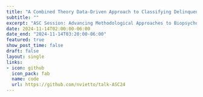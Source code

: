 ```yaml
---
title: "A Combined Theory Data-Driven Approach to Classifying Delinquency Risk"
subtitle: ""
excerpt: "ASC Session: Advancing Methodological Approaches to Biopsychosocial Research."
date: 2024-11-14T02:00:00-06:00
date_end: "2024-11-14T03:20:00-06:00"
featured: true
show_post_time: false
draft: false
layout: single
links:
- icon: github
  icon_pack: fab
  name: code
  url: https://github.com/nvietto/talk-ASC24
---
```





